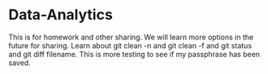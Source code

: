 # Data-Analytics
This is for homework and other sharing.
We will learn more options in the future for sharing.
Learn about git clean -n and git clean -f and git status
and git diff filename.  This is more testing to see if my
passphrase has been saved.
